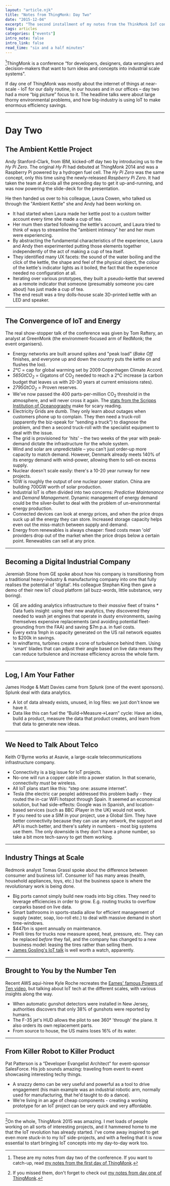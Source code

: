 ```yaml
---
layout: "article.njk"
title: "Notes from ThingMonk: Day Two"
date: "2015-12-04"
excerpt: "The second installment of my notes from the ThinkMonk IoT conference."
tags: articles
categories: ["events"]
intro_note: false
intro_link: false
read_time: "six and a half minutes"
---
```


[^1]ThingMonk is a conference “for developers, designers, data wranglers and decision-makers that want to turn ideas and concepts into industrial scale systems".

If day one of ThingMonk was mostly about the internet of things at near-scale - IoT for our daily routine, in our houses and in our offices – day two had a more “big picture” focus to it. The headline talks were about large thorny environmental problems, and how big-industry is using IoT to make enormous efficiency savings.

---

# Day Two

## The Ambient Kettle Project

Andy Stanford-Clark, from IBM, kicked-off day two by introducing us to the *Hy Pi Zero*. The original *Hy Pi* had debuted at ThingMonk 2014 and was a Raspberry Pi powered by a hydrogen fuel cell. The *Hy Pi Zero* was the same concept, only this time using the newly-released *Raspberry Pi Zero*. It had taken the team at Arcola all the preceding day to get it up-and-running, and was now powering the slide-deck for the presentation.

He then handed us over to his colleague, Laura Cowen, who talked us through the "Ambient Kettle" she and Andy had been working on.

* It had started when Laura made her kettle post to a custom twitter account every time she made a cup of tea.
* Her mum then started following the kettle's account, and Laura tried to think of ways to streamline the "ambient intimacy" her and her mum were experiencing.
* By abstracting the fundamental characteristics of the experience, Laura and Andy then experimented putting those elements together independently of the act of making a cup of tea itself.
* They identified many UX facets: the sound of the water boiling and the click of the kettle, the shape and feel of the physical object, the colour of the kettle's indicator lights as it boiled, the fact that the experience needed no configuration at all.
* Iterating over various prototypes, they built a pseudo-kettle that severed as a remote indicator that someone (presumably someone you care about) has just made a cup of tea.
* The end result was a tiny dolls-house scale 3D-printed kettle with an LED and speaker.

---

## The Convergence of IoT and Energy

The real show-stopper talk of the conference was given by Tom Raftery, an analyst at GreenMonk (the environment-focused arm of RedMonk; the event organisers).

* Energy networks are built around spikes and "peak load" (*Bake Off* finishes, and everyone up and down the country puts the kettle on and flushes the loo).
* _2°C_ = cap for global warming set by 2009 Copenhagen Climate Accord.
* _565GtCO<sub>2</sub>_ = Gigatons of CO<sub>2</sub> needed to reach a 2°C increase (a carbon budget that leaves us with 20-30 years at current emissions rates).
* _2795GtCO<sub>2</sub>_ = Proven reserves.
* We've now passed the 400 parts-per-million CO<sub>2</sub> threshold in the atmosphere, and will never cross it again. The [stats from the Scripps Institution of Oceanography](https://scripps.ucsd.edu/programs/keelingcurve/) make for scary reading.
* Electricity Grids are dumb. They only learn about outages when customers phone up to complain. They then need a truck-roll (apparently the biz-speak for “sending a truck”) to diagnose the problem, and then a second truck-roll with the specialist equipment to deal with the issue.
* The grid is provisioned for 'hits' – the two weeks of the year with peak-demand dictate the infrastructure for the whole system.
* Wind and solar are unpredictable – you can't just order-up more capacity to match demand. However, Denmark already meets 140% of its energy demand with wind-power, allowing them to sell-on excess supply.
* Nuclear doesn't scale easily: there's a 10-20 year runway for new projects.
* 1GW is roughly the output of one nuclear power station. China are building 700GW worth of solar production.
* Industrial IoT is often divided into two concerns: *Predictive Maintenance* and *Demand Management*. Dynamic management of energy demand could be the silver-bullet to deal with the problem of un-environmental energy production.
* Connected devices can look at energy prices, and when the price drops suck up all the energy they can store. Increased storage capacity helps even out the miss-match between supply and demand.
* Energy from renewables is always cheaper: fixed costs mean 'old' providers drop out of the market when the price drops below a certain point. Renewables can sell at any price.

---

## Becoming a Digital Industrial Company

Jeremiah Stone from GE spoke about how his company is transitioning from a traditional heavy-industry & manufacturing company into one that fully realises the potential of 'digital'. His colleague Stephan King then gave a demo of their new IoT cloud platform (all buzz-words, little substance, very boring).

* GE are adding analytics infrastructure to their <em>massive</em> fleet of trains * Data fuels insight: using their new analytics, they discovered they needed to wash jet engines that operate in dusty environments, saving themselves expensive replacements (and avoiding potential fleet-grounding from the FAA) and saving $7m p.a. in fuel costs.
* Every extra 1mph in capacity generated on the US rail network equates to $200k in savings.
* In windfarms, turbines create a cone of turbulence behind them. Using 'smart' blades that can adjust their angle based on live data means they can reduce turbulence and increase efficiency across the whole farm.

---

## Log, I Am Your Father

James Hodge & Matt Davies came from Splunk (one of the event sponsors). Splunk deal with data analytics.

* A lot of data already exists, unused, in log files: we just don't know we have it.
* Data like this can fuel the “Build->Measure->Learn” cycle: Have an idea, build a product, measure the data that product creates, and learn from that data to generate new ideas.

---

## We Need to Talk About Telco

Keith O'Byrne works at Asavie, a large-scale telecommunications infrastructure company.

* Connectivity is a big issue for IoT projects.
* No-one will run a copper cable into a power station. In that scenario, connectivity <em>must</em> be wireless.
* All IoT plans start like this: “step one: assume internet”.
* Tesla (the electric car people) addressed this problem badly - they routed the in-car WiFi hotspot through Spain. It seemed an economical solution, but had side-effects: Google was in Spanish, and location-based services (such as BBC iPlayer in the UK) would not work.
* If you need to use a SIM in your project, use a Global Sim. They have better connectivity because they can use any network, the support and API is much better, and there's safety in numbers - most big systems use them. The only downside is they don't have a phone number, so take a bit more tech-savvy to get them working.

---

## Industry Things at Scale

Redmonk analyst Tomas Grassl spoke about the difference between consumer and business IoT. Consumer IoT has many areas (health, household appliances, toys, etc.) but the business space is where the revolutionary work is being done.

* Big ports cannot simply build new roads into big cities. They need to leverage efficiencies in order to grow. E.g. routing trucks to overflow carparks based on live data.
* Smart bathrooms in sports-stadia allow for efficient management of supply (water, soap, loo-roll etc.) to deal with massive demand in short time-windows.
* $447bn is spent annually on maintenance.
* Pirelli tires for trucks now measure speed, heat, pressure, etc. They can be replaced <em>before</em> they fail, and the company has changed to a new business model: leasing the tires rather than selling them.
* [James Gosling's IoT talk](https://www.youtube.com/watch?v=O1Rzyn2OIkI) is well worth a watch, apparently.

---

## Brought to You by the Number Ten

Recent AWS aqui-hiree Kyle Roche recreates the [Eames' famous Powers of Ten video](https://www.youtube.com/watch?v=0fKBhvDjuy0), but talking about IoT tech at the different scales, with various insights along the way.

* When automatic gunshot detectors were installed in New Jersey, authorities discovers that only 38% of gunshots were reported by humans.
* The F-35 jet's HUD allows the pilot to see 360° 'through' the plane. It also orders its own replacement parts.
* From source to house, the US mains loses 16% of its water.

---

## From Killer Robot to Killer Product

Pat Patterson is a “Developer Evangelist Architect” for event-sponsor SalesForce. His job sounds amazing: traveling from event to event showcasing interesting techy things.

* A snazzy demo can be very useful and powerful as a tool to drive engagement (his main example was an industrial robotic arm, normally used for manufacturing, that he'd taught to do a dance).
* We're living in an age of cheap components - creating a working prototype for an IoT project can be very quick and very affordable.

---

[^2]On the whole, ThingMonk 2015 was amazing. I met loads of people working on all sorts of interesting projects, and it hammered home to me that the IoT revolution has already started. I've come away inspired to get even more stuck-in to my IoT side-projects, and with a feeling that it is now essential to start bringing IoT concepts into my day-to-day work too.

[^1]: These are my notes from day two of the conference. If you want to catch-up, read [my notes from the first day of ThingMonk](/thingmonk-day-one).

[^2]: If you missed them, don't forget to check out [my notes from day one of ThingMonk](/thingmonk-day-one).